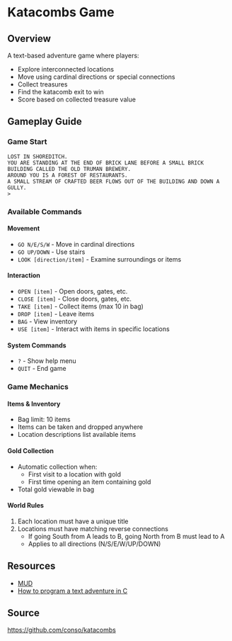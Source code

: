 # Katacombs Game

## Overview

A text-based adventure game where players:

- Explore interconnected locations
- Move using cardinal directions or special connections
- Collect treasures
- Find the katacomb exit to win
- Score based on collected treasure value

## Gameplay Guide

### Game Start

```text
LOST IN SHOREDITCH.
YOU ARE STANDING AT THE END OF BRICK LANE BEFORE A SMALL BRICK BUILDING CALLED THE OLD TRUMAN BREWERY.
AROUND YOU IS A FOREST OF RESTAURANTS.
A SMALL STREAM OF CRAFTED BEER FLOWS OUT OF THE BUILDING AND DOWN A GULLY.
>
```

### Available Commands

#### Movement

- `GO N/E/S/W` - Move in cardinal directions
- `GO UP/DOWN` - Use stairs
- `LOOK [direction/item]` - Examine surroundings or items

#### Interaction

- `OPEN [item]` - Open doors, gates, etc.
- `CLOSE [item]` - Close doors, gates, etc.
- `TAKE [item]` - Collect items (max 10 in bag)
- `DROP [item]` - Leave items
- `BAG` - View inventory
- `USE [item]` - Interact with items in specific locations

#### System Commands

- `?` - Show help menu
- `QUIT` - End game

### Game Mechanics

#### Items & Inventory

- Bag limit: 10 items
- Items can be taken and dropped anywhere
- Location descriptions list available items

#### Gold Collection

- Automatic collection when:
  - First visit to a location with gold
  - First time opening an item containing gold
- Total gold viewable in bag

#### World Rules

1. Each location must have a unique title
2. Locations must have matching reverse connections
   - If going South from A leads to B, going North from B must lead to A
   - Applies to all directions (N/S/E/W/UP/DOWN)

## Resources

- [MUD](https://en.wikipedia.org/wiki/Multi-user_dungeon)
- [How to program a text adventure in C](https://helderman.github.io/htpataic/htpataic01.html)

## Source

<https://github.com/conso/katacombs>

